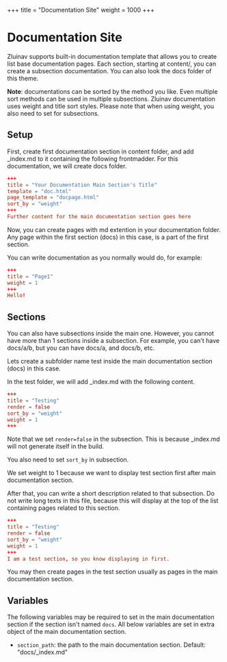 +++
title = "Documentation Site"
weight = 1000
+++
# Documentation Site
Zluinav supports built-in documentation template that allows you to create list base documentation pages. Each section, starting at content/, you can create a subsection documentation. You can also look the docs folder of this theme.

**Note**: documentations can be sorted by the method you like. Even multiple sort methods can be used in multiple subsections. Zluinav documentation uses weight and title sort styles. Please note that when using weight, you also need to set for subsections.

## Setup
First, create first documentation section in content folder, and add _index.md to it containing the following frontmadder. For this documentation, we will create docs folder.
```toml
+++
title = "Your Documentation Main Section's Title"
template = "doc.html"
page_template = "docpage.html"
sort_by = "weight"
+++
Further content for the main documentation section goes here
```

Now, you can create pages with md extention in your documentation folder. Any page within the first section (docs) in this case, is a part of the first section.

You can write documentation as you normally would do, for example:
```toml
+++
title = "Page1"
weight = 1
+++
Hello!
```

## Sections
You can also have subsections inside the main one. However, you cannot have more than 1 sections inside a subsection. For example, you can't have docs/a/b, but you can have docs/a, and docs/b, etc.

Lets create a subfolder name test inside the main documentation section (docs) in this case.

In the test folder, we will add _index.md with the following content.
```toml
+++
title = "Testing"
render = false
sort_by = "weight"
weight = 1
+++
```

Note that we set `render=false` in the subsection. This is because _index.md will not generate itself in the build.

You also need to set `sort_by` in subsection.

We set weight to 1 because we want to display test section first after main documentation section.

After that, you can write a short description related to that subsection. Do not write long texts in this file, because this will display at the top of the list containing pages related to this section.
```toml
+++
title = "Testing"
render = false
sort_by = "weight"
weight = 1
+++
I am a test section, so you know displaying in first.
```

You may then create pages in the test section usually as pages in the main documentation section.

## Variables
The following variables may be required to set in the main documentation section if the section isn't named `docs`. All below variables are set in extra object of the main documentation section.
- `section_path`: the path to the main documentation section. Default: "docs/_index.md"